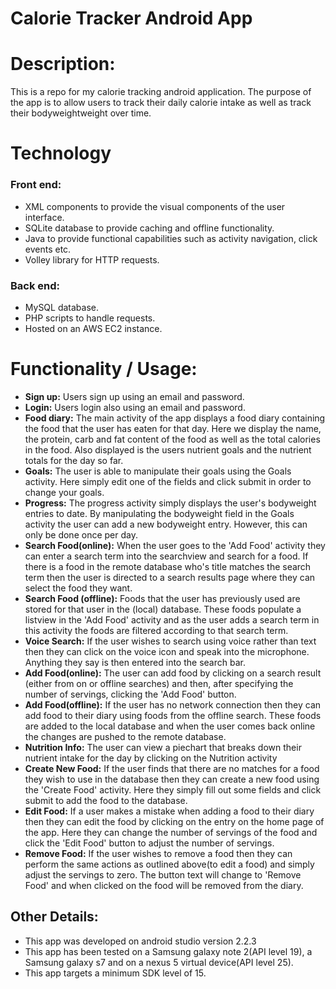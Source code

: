 # Calorie Tracker Android App

# Description:
This is a repo for my calorie tracking android application. The purpose of the
 app is to allow users to track their daily calorie intake as well as track their
 bodyweightweight over time.

# Technology
### Front end:
* XML components to provide the visual components of the user interface.
* SQLite database to provide caching and offline functionality.
* Java to provide functional capabilities such as activity navigation, click events etc.
* Volley library for HTTP requests.

### Back end:
* MySQL database.
* PHP scripts to handle requests.
* Hosted on an AWS EC2 instance.

# Functionality / Usage:
* **Sign up:** Users sign up using an email and password.
* **Login:** Users login also using an email and password.
* **Food diary:** The main activity of the app displays a food diary containing
the food that the user has eaten for that day. Here we display the name, the
protein, carb and fat content of the food as well as the total calories in the
food. Also displayed is the users nutrient goals and the nutrient totals for
the day so far.
* **Goals:** The user is able to manipulate their goals using the Goals
activity. Here simply edit one of the fields and click submit in order to change
 your goals.
* **Progress:** The progress activity simply displays the user's bodyweight
entries to date. By manipulating the bodyweight field in the Goals activity
the user can add a new bodyweight entry. However, this can only be
done once per day.
* **Search Food(online):** When the user goes to the 'Add Food' activity they
can enter a search term into the searchview and search for a food. If there is
a food in the remote database who's title matches the search term then the user
is directed to a search results page  where they can select the food they want.
* **Search Food (offline):** Foods that the user has previously used are stored
for that user in the (local) database. These foods populate a listview in the
'Add Food' activity and as the user adds a search term in this activity the
foods are filtered according to that search term.
* **Voice Search:** If the user wishes to search using voice rather than text
then they can click on the voice icon and speak into the microphone. Anything
they say is then entered into the search bar.
* **Add Food(online):** The user can add food by clicking on a search result
(either from on or offline searches) and then, after specifying the number of
servings, clicking the 'Add Food' button.
* **Add Food(offline):** If the user has no network connection then they can
add food to their diary using foods from the offline search. These foods are
added to the local database and when the user comes back online the changes are
pushed to the remote database.
* **Nutrition Info:** The user can view a piechart that breaks down their
nutrient intake for the day by clicking on the Nutrition activity
* **Create New Food:** If the user finds that there are no matches for a food
they wish to use in the database then they can create a new food using the
'Create Food' activity. Here they simply fill out some fields and click submit
to add the food to the database.
* **Edit Food:** If a user makes a mistake when adding a food to their diary
then they can edit the food by clicking on the entry on the home page of the
app. Here they can change the number of servings of the food and click the
'Edit Food' button to adjust the number of servings.
* **Remove Food:** If the user wishes to remove a food then they can perform the
 same actions as outlined above(to edit a food) and simply adjust the servings to
 zero. The button text will change to 'Remove Food' and when clicked on the food
 will be removed from the diary.

## Other Details:
* This app was developed on android studio version 2.2.3
* This app has been tested on a Samsung galaxy note 2(API level 19), a Samsung
galaxy s7 and on a nexus 5 virtual device(API level 25).
* This app targets a minimum SDK level of 15.
